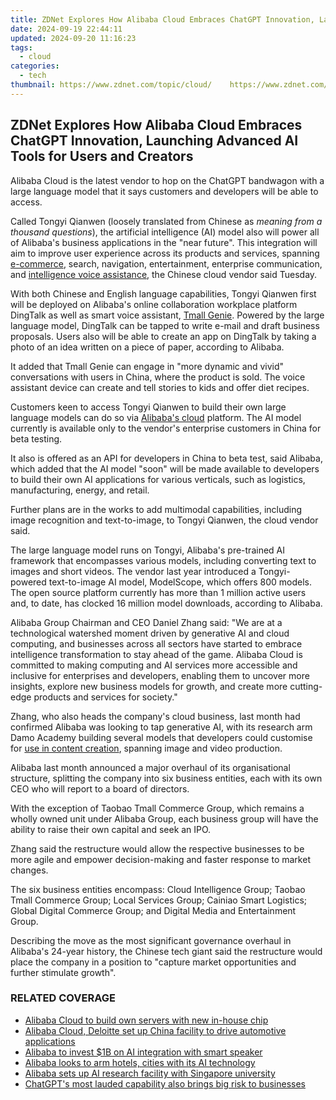 ```yaml
---
title: ZDNet Explores How Alibaba Cloud Embraces ChatGPT Innovation, Launching Advanced AI Tools for Users and Creators
date: 2024-09-19 22:44:11
updated: 2024-09-20 11:16:23
tags:
  - cloud
categories:
  - tech
thumbnail: https://www.zdnet.com/topic/cloud/    https://www.zdnet.com/a/img/resize/a71c64202848c52a8a1154a5cdd6ed206e2f2b69/2018/05/04/c838f755-7efa-4ab2-ad10-b322acbf5234/istock-692654376.jpg?width=170&height=96&fit=crop&auto=webp
---
```


## ZDNet Explores How Alibaba Cloud Embraces ChatGPT Innovation, Launching Advanced AI Tools for Users and Creators

Alibaba Cloud is the latest vendor to hop on the ChatGPT bandwagon with a large language model that it says customers and developers will be able to access. 

Called Tongyi Qianwen (loosely translated from Chinese as _meaning from a thousand questions_), the artificial intelligence (AI) model also will power all of Alibaba's business applications in the "near future". This integration will aim to improve user experience across its products and services, spanning [e-commerce](https://www.zdnet.com/article/alibaba-e-commerce-merchants-turn-to-ai-for-content-creation/), search, navigation, entertainment, enterprise communication, and [intelligence voice assistance](https://www.zdnet.com/article/alibaba-to-invest-1b-on-ai-integration-with-smart-speaker/), the Chinese cloud vendor said Tuesday. 

With both Chinese and English language capabilities, Tongyi Qianwen first will be deployed on Alibaba's online collaboration workplace platform DingTalk as well as smart voice assistant, [Tmall Genie](https://www.zdnet.com/article/alibaba-to-invest-1b-on-ai-integration-with-smart-speaker/). Powered by the large language model, DingTalk can be tapped to write e-mail and draft business proposals. Users also will be able to create an app on DingTalk by taking a photo of an idea written on a piece of paper, according to Alibaba.

It added that Tmall Genie can engage in "more dynamic and vivid" conversations with users in China, where the product is sold. The voice assistant device can create and tell stories to kids and offer diet recipes.

Customers keen to access Tongyi Qianwen to build their own large language models can do so via [Alibaba's cloud](https://www.zdnet.com/article/alibaba-to-invest-28b-in-cloud-over-three-years/) platform. The AI model currently is available only to the vendor's enterprise customers in China for beta testing. 

It also is offered as an API for developers in China to beta test, said Alibaba, which added that the AI model "soon" will be made available to developers to build their own AI applications for various verticals, such as logistics, manufacturing, energy, and retail. 

Further plans are in the works to add multimodal capabilities, including image recognition and text-to-image, to Tongyi Qianwen, the cloud vendor said. 

The large language model runs on Tongyi, Alibaba's pre-trained AI framework that encompasses various models, including converting text to images and short videos. The vendor last year introduced a Tongyi-powered text-to-image AI model, ModelScope, which offers 800 models. The open source platform currently has more than 1 million active users and, to date, has clocked 16 million model downloads, according to Alibaba. 

Alibaba Group Chairman and CEO Daniel Zhang said: "We are at a technological watershed moment driven by generative AI and cloud computing, and businesses across all sectors have started to embrace intelligence transformation to stay ahead of the game. Alibaba Cloud is committed to making computing and AI services more accessible and inclusive for enterprises and developers, enabling them to uncover more insights, explore new business models for growth, and create more cutting-edge products and services for society."

Zhang, who also heads the company's cloud business, last month had confirmed Alibaba was looking to tap generative AI, with its research arm Damo Academy building several models that developers could customise for [use in content creation](https://www.alizila.com/video/alibaba-generative-ai-future-creative-work/), spanning image and video production. 

Alibaba last month announced a major overhaul of its organisational structure, splitting the company into six business entities, each with its own CEO who will report to a board of directors. 

With the exception of Taobao Tmall Commerce Group, which remains a wholly owned unit under Alibaba Group, each business group will have the ability to raise their own capital and seek an IPO. 

Zhang said the restructure would allow the respective businesses to be more agile and empower decision-making and faster response to market changes. 

The six business entities encompass: Cloud Intelligence Group; Taobao Tmall Commerce Group; Local Services Group; Cainiao Smart Logistics; Global Digital Commerce Group; and Digital Media and Entertainment Group. 

Describing the move as the most significant governance overhaul in Alibaba's 24-year history, the Chinese tech giant said the restructure would place the company in a position to "capture market opportunities and further stimulate growth". 

### RELATED COVERAGE

* [Alibaba Cloud to build own servers with new in-house chip](https://www.zdnet.com/article/alibaba-cloud-to-build-own-servers-with-new-in-house-chip/)
* [Alibaba Cloud, Deloitte set up China facility to drive automotive applications](https://www.zdnet.com/article/alibaba-cloud-deloitte-set-up-china-facility-to-drive-automotive-applications/)
* [Alibaba to invest $1B on AI integration with smart speaker](https://www.zdnet.com/article/alibaba-to-invest-1b-on-ai-integration-with-smart-speaker/)
* [Alibaba looks to arm hotels, cities with its AI technology](https://www.zdnet.com/article/alibaba-looks-to-arm-hotels-cities-with-its-ai-technology/)
* [Alibaba sets up AI research facility with Singapore university](https://www.zdnet.com/article/alibaba-sets-up-ai-research-facility-with-singapore-university/)
* [ChatGPT's most lauded capability also brings big risk to businesses](https://www.zdnet.com/article/most-lauded-chatgpt-capability-also-brings-big-risk-to-businesses/)

<ins class="adsbygoogle"
     style="display:block"
     data-ad-format="autorelaxed"
     data-ad-client="ca-pub-7571918770474297"
     data-ad-slot="1223367746"></ins>



<ins class="adsbygoogle"
     style="display:block"
     data-ad-client="ca-pub-7571918770474297"
     data-ad-slot="8358498916"
     data-ad-format="auto"
     data-full-width-responsive="true"></ins>
